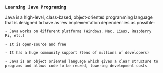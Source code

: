 ### `Learning Java Programing`

Java is a high-level, class-based, object-oriented programming language that is designed to have as few implementation dependencies as possible:

	- Java works on different platforms (Windows, Mac, Linux, Raspberry Pi, etc.)

	- It is open-source and free
	
	- It has a huge community support (tens of millions of developers)
	
	- Java is an object oriented language which gives a clear structure to programs and allows code to be reused, lowering development costs
	
